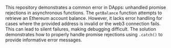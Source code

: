 This repository demonstrates a common error in DApps: unhandled promise rejections in asynchronous functions. The `getBalance` function attempts to retrieve an Ethereum account balance.  However, it lacks error handling for cases where the provided address is invalid or the web3 connection fails. This can lead to silent failures, making debugging difficult. The solution demonstrates how to properly handle promise rejections using `.catch()` to provide informative error messages.